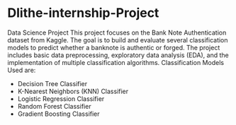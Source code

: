 # Dlithe-internship-Project
Data Science Project
This project focuses on the Bank Note Authentication dataset from Kaggle. The goal is to build and evaluate several classification models to predict whether a banknote is authentic or forged. The project includes basic data preprocessing, exploratory data analysis (EDA), and the implementation of multiple classification algorithms.
Classification Models Used are:
   - Decision Tree Classifier
   - K-Nearest Neighbors (KNN) Classifier
   - Logistic Regression Classifier
   - Random Forest Classifier
   - Gradient Boosting Classifier
